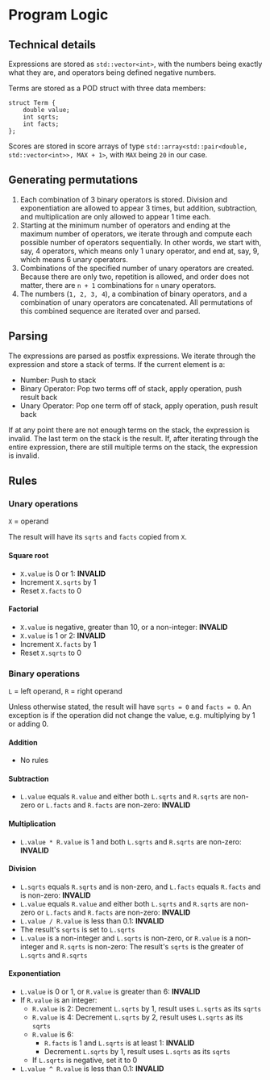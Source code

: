 # Program Logic

## Technical details

Expressions are stored as `std::vector<int>`, with the numbers being exactly what they are, and operators being defined negative numbers.

Terms are stored as a POD struct with three data members:

    struct Term {
        double value;
        int sqrts;
        int facts;
    };

Scores are stored in score arrays of type `std::array<std::pair<double, std::vector<int>>, MAX + 1>`, with `MAX` being `20` in our case.

## Generating permutations

 1. Each combination of 3 binary operators is stored. Division and exponentiation are allowed to appear 3 times, but addition, subtraction, and multiplication are only allowed to appear 1 time each.
 2. Starting at the minimum number of operators and ending at the maximum number of operators, we iterate through and compute each possible number of operators sequentially. In other words, we start with, say, 4 operators, which means only 1 unary operator, and end at, say, 9, which means 6 unary operators.
 3. Combinations of the specified number of unary operators are created. Because there are only two, repetition is allowed, and order does not matter, there are `n + 1` combinations for `n` unary operators.
 4. The numbers (`1, 2, 3, 4`), a combination of binary operators, and a combination of unary operators are concatenated. All permutations of this combined sequence are iterated over and parsed.

## Parsing

The expressions are parsed as postfix expressions. We iterate through the expression and store a stack of terms. If the current element is a:

 - Number: Push to stack
 - Binary Operator: Pop two terms off of stack, apply operation, push result back
 - Unary Operator: Pop one term off of stack, apply operation, push result back

If at any point there are not enough terms on the stack, the expression is invalid. The last term on the stack is the result. If, after iterating through the entire expression, there are still multiple terms on the stack, the expression is invalid.

## Rules

### Unary operations

`X` = operand

The result will have its `sqrts` and `facts` copied from `X`.

#### Square root

 - `X.value` is 0 or 1: **INVALID**
 - Increment `X.sqrts` by 1
 - Reset `X.facts` to 0

#### Factorial

 - `X.value` is negative, greater than 10, or a non-integer: **INVALID**
 - `X.value` is 1 or 2: **INVALID**
 - Increment `X.facts` by 1
 - Reset `X.sqrts` to 0

### Binary operations

`L` = left operand, `R` = right operand

Unless otherwise stated, the result will have `sqrts = 0` and `facts = 0`. An exception is if the operation did not change the value, e.g. multiplying by 1 or adding 0. 

#### Addition

 - No rules

#### Subtraction

 - `L.value` equals `R.value` and either both `L.sqrts` and `R.sqrts` are non-zero or `L.facts` and `R.facts` are non-zero: **INVALID**

#### Multiplication

 - `L.value * R.value` is 1 and both `L.sqrts` and `R.sqrts` are non-zero: **INVALID**

#### Division

 - `L.sqrts` equals `R.sqrts` and is non-zero, and `L.facts` equals `R.facts` and is non-zero: **INVALID**
 - `L.value` equals `R.value` and either both `L.sqrts` and `R.sqrts` are non-zero or `L.facts` and `R.facts` are non-zero: **INVALID**
 - `L.value / R.value` is less than 0.1: **INVALID**
 - The result's `sqrts` is set to `L.sqrts`
 - `L.value` is a non-integer and `L.sqrts` is non-zero, or `R.value` is a non-integer and `R.sqrts` is non-zero: The result's `sqrts` is the greater of `L.sqrts` and `R.sqrts`

#### Exponentiation

 - `L.value` is 0 or 1, or `R.value` is greater than 6: **INVALID**
 - If `R.value` is an integer:
   - `R.value` is 2: Decrement `L.sqrts` by 1, result uses `L.sqrts` as its `sqrts`
   - `R.value` is 4: Decrement `L.sqrts` by 2, result uses `L.sqrts` as its `sqrts`
   - `R.value` is 6:
     - `R.facts` is 1 and `L.sqrts` is at least 1: **INVALID**
     - Decrement `L.sqrts` by 1, result uses `L.sqrts` as its `sqrts`
   - If `L.sqrts` is negative, set it to 0
 - `L.value ^ R.value` is less than 0.1: **INVALID**
